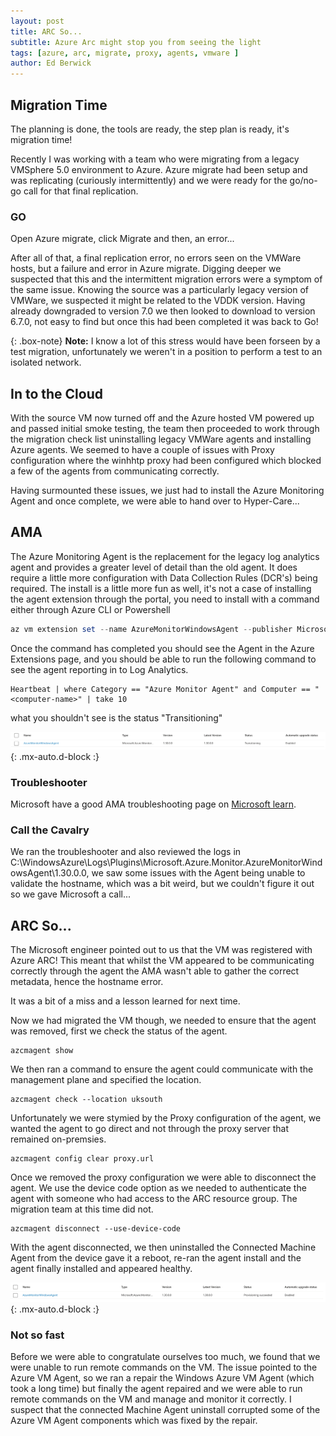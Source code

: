 ```yaml
---
layout: post
title: ARC So...
subtitle: Azure Arc might stop you from seeing the light  
tags: [azure, arc, migrate, proxy, agents, vmware ]
author: Ed Berwick
---
```


## Migration Time

The planning is done, the tools are ready, the step plan is ready, it's migration time!

Recently I was working with a team who were migrating from a legacy VMSphere 5.0 environment to Azure. Azure migrate had been setup and was replicating (curiously intermittently) and we were ready for the go/no-go call for that final replication.

### GO

Open Azure migrate, click Migrate and then, an error...

After all of that, a final replication error, no errors seen on the VMWare hosts, but a failure and error in Azure migrate. Digging deeper we suspected that this and the intermittent migration errors were a symptom of the same issue. Knowing the source was a particularly legacy version of VMWare, we suspected it might be related to the VDDK version. Having already downgraded to version 7.0 we then looked to download to version 6.7.0, not easy to find but once this had been completed it was back to Go!

{: .box-note}
**Note:** I know a lot of this stress would have been forseen by a test migration, unfortunately we weren't in a position to perform a test to an isolated network.

## In to the Cloud

With the source VM now turned off and the Azure hosted VM powered up and passed initial smoke testing, the team then proceeded to work through the migration check list uninstalling legacy VMWare agents and installing Azure agents. We seemed to have a couple of issues with Proxy configuration where the winhhtp proxy had been configured which blocked a few of the agents from communicating correctly. 

Having surmounted these issues, we just had to install the Azure Monitoring Agent and once complete, we were able to hand over to Hyper-Care...

## AMA

The Azure Monitoring Agent is the replacement for the legacy log analytics agent and provides a greater level of detail than the old agent. It does require a little more configuration with Data Collection Rules (DCR's) being required. The install is a little more fun as well, it's not a case of installing the agent extension through the portal, you need to install with a command either through Azure CLI or Powershell

```powershell
az vm extension set --name AzureMonitorWindowsAgent --publisher Microsoft.Azure.Monitor --ids <vm-resource-id> --enable-auto-upgrade true
```

Once the command has completed you should see the Agent in the Azure Extensions page, and you should be able to run the following command to see the agent reporting in to Log Analytics.

```kql
Heartbeat | where Category == "Azure Monitor Agent" and Computer == "<computer-name>" | take 10
```

what you shouldn't see is the status "Transitioning"

![Azure Monitoring Agent - Transitioning](/assets/img/Azure_Monitoring_Agent_Transitioning.png){: .mx-auto.d-block :}

### Troubleshooter

Microsoft have a good AMA troubleshooting page on [Microsoft learn](https://learn.microsoft.com/en-us/azure/azure-monitor/agents/troubleshooter-ama-windows?tabs=WindowsPowerShell).

### Call the Cavalry

We ran the troubleshooter and also reviewed the logs in C:\WindowsAzure\Logs\Plugins\Microsoft.Azure.Monitor.AzureMonitorWindowsAgent\1.30.0.0, we saw some issues with the Agent being unable to validate the hostname, which was a bit weird, but we couldn't figure it out so we gave Microsoft a call...

## ARC So...

The Microsoft engineer pointed out to us that the VM was registered with Azure ARC! This meant that whilst the VM appeared to be communicating correctly through the agent the AMA wasn't able to gather the correct metadata, hence the hostname error.

It was a bit of a miss and a lesson learned for next time.

Now we had migrated the VM though, we needed to ensure that the agent was removed, first we check the status of the agent.

~~~
azcmagent show
~~~

We then ran a command to ensure the agent could communicate with the management plane and specified the location.

~~~
azcmagent check --location uksouth
~~~

Unfortunately we were stymied by the Proxy configuration of the agent, we wanted the agent to go direct and not through the proxy server that remained on-premsies.

~~~
azcmagent config clear proxy.url
~~~

Once we removed the proxy configuration we were able to disconnect the agent. We use the device code option as we needed to authenticate the agent with someone who had access to the ARC resource group. The migration team at this time did not.

~~~
azcmagent disconnect --use-device-code
~~~

With the agent disconnected, we then uninstalled the Connected Machine Agent from the device gave it a reboot, re-ran the agent install and the agent finally installed and appeared healthy.

![Azure Monitoring Agent - Healthy](/assets/img/Azure_Monitoring_Agent.png){: .mx-auto.d-block :}

### Not so fast

Before we were able to congratulate ourselves too much, we found that we were unable to run remote commands on the VM. The issue pointed to the Azure VM Agent, so we ran a repair the Windows Azure VM Agent (which took a long time) but finally the agent repaired and we were able to run remote commands on the VM and manage and monitor it correctly. I suspect that the connected Machine Agent uninstall corrupted some of the Azure VM Agent components which was fixed by the repair.
